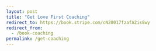 ```yaml
---
layout: post
title: "Get Love First Coaching"
redirect_to: https://book.stripe.com/cN20017fzafA2is8wy
redirect_from:
  - /book-coaching
permalink: /get-coaching
---
```

